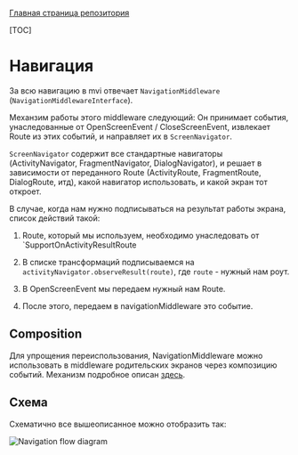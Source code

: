 [Главная страница репозитория](../docs/main.md)

[TOC]

# Навигация
За всю навигацию в mvi отвечает `NavigationMiddleware` (`NavigationMiddlewareInterface`).

Механзим работы этого middleware следующий: 
Он принимает события, унаследованные от OpenScreenEvent / CloseScreenEvent, извлекает Route из этих событий, и направляет их в 
`ScreenNavigator`. 

`ScreenNavigator` содержит все стандартные навигаторы (ActivityNavigator, FragmentNavigator, DialogNavigator),
и решает в зависимости от переданного Route (ActivityRoute, FragmentRoute, DialogRoute, итд), какой навигатор использовать, и какой экран тот откроет. 

В случае, когда нам нужно подписываться на результат работы экрана, список действий такой: 

1. Route, который мы используем, необходимо унаследовать от `SupportOnActivityResultRoute<T>

1. В списке трансформаций подписываемся на `activityNavigator.observeResult(route)`, где `route` - нужный нам роут. 

1. В OpenScreenEvent мы передаем нужный нам Route.

1. После этого, передаем в navigationMiddleware это событие.

## Composition 
Для упрощения переиспользования, NavigationMiddleware можно использовать в middleware родительских экранов через композицию событий.
Механизм подробное описан [здесь][compreadme].

## Схема

Схематично все вышеописанное можно отобразить так:

![Navigation flow diagram]( https://i.imgur.com/vfHcolI.jpg )

[compreadme]: composition.md